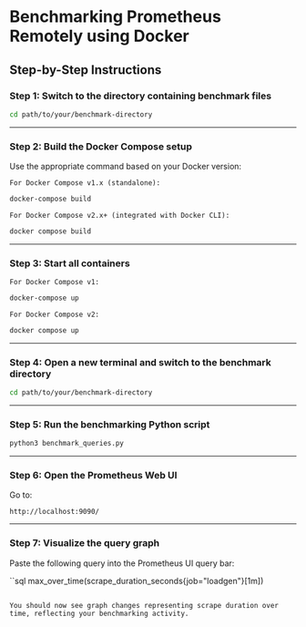 # Benchmarking Prometheus Remotely using Docker

## Step-by-Step Instructions

### Step 1: Switch to the directory containing benchmark files

```bash
cd path/to/your/benchmark-directory
```
---

### Step 2: Build the Docker Compose setup

Use the appropriate command based on your Docker version:

    For Docker Compose v1.x (standalone):
    
```bash
docker-compose build
```

    For Docker Compose v2.x+ (integrated with Docker CLI):
    
```bash
docker compose build
```
---

### Step 3: Start all containers

    For Docker Compose v1:
    
```bash
docker-compose up
```

    For Docker Compose v2:
    
```bash
docker compose up
```
---

### Step 4: Open a new terminal and switch to the benchmark directory

```bash
cd path/to/your/benchmark-directory
```
---

### Step 5: Run the benchmarking Python script

```bash
python3 benchmark_queries.py
```
---

### Step 6: Open the Prometheus Web UI

Go to:

```
http://localhost:9090/
```
---

### Step 7: Visualize the query graph

Paste the following query into the Prometheus UI query bar:

``sql
max_over_time(scrape_duration_seconds{job="loadgen"}[1m])
```

You should now see graph changes representing scrape duration over time, reflecting your benchmarking activity.
